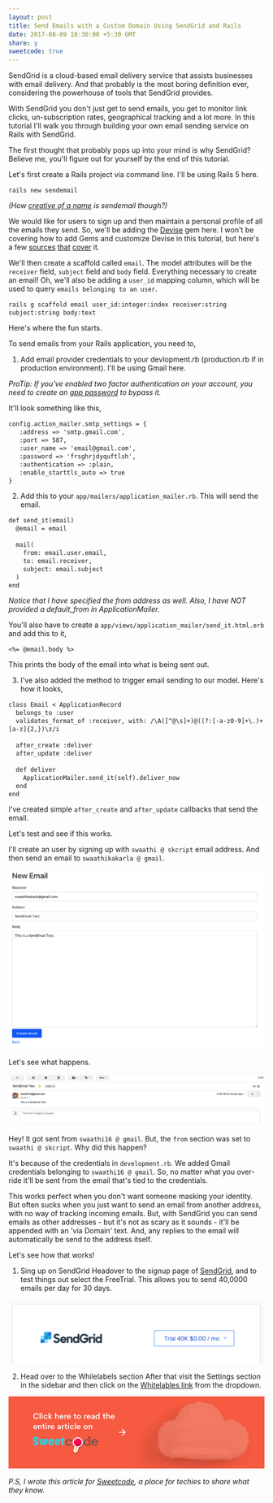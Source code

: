 ```yaml
---
layout: post
title: Send Emails with a Custom Domain Using SendGrid and Rails
date: 2017-08-09 18:30:00 +5:30 GMT
share: y
sweetcode: true
---
```


SendGrid is a cloud-based email delivery service that assists businesses with email delivery. And that probably is the most boring definition ever, considering the powerhouse of tools that SendGrid provides.

With SendGrid you don't just get to send emails, you get to monitor link clicks, un-subscription rates, geographical tracking and a lot more. In this tutorial I'll walk you through building your own email sending service on Rails with SendGrid.

<!--break-->

The first thought that probably pops up into your mind is why SendGrid? Believe me, you'll figure out for yourself by the end of this tutorial.

Let's first create a Rails project via command line. I'll be using Rails 5 here.

```
rails new sendemail
```

_(How [creative of a name](http://i.imgur.com/y3dhJFQ.jpg?1) is sendemail though?)_

We would like for users to sign up and then maintain a personal profile of all the emails they send. So, we'll be adding the [Devise](https://github.com/plataformatec/devise) gem here. I won't be covering how to add Gems and customize Devise in this tutorial, but here's a few [sources](https://github.com/plataformatec/devise/blob/master/README.md) [that](http://guides.railsgirls.com/devise) [cover](https://launchschool.com/blog/how-to-use-devise-in-rails-for-authentication) it.

We'll then create a scaffold called `email`. The model attributes will be the `receiver` field, `subject` field and `body` field. Everything necessary to create an email! Oh, we'll also be adding a `user_id` mapping column, which will be used to query `emails belonging to an user`.

```
rails g scaffold email user_id:integer:index receiver:string subject:string body:text
```

Here's where the fun starts.

To send emails from your Rails application, you need to,

1. Add email provider credentials to your devlopment.rb (production.rb if in production environment). I'll be using Gmail here.

_ProTip: If you've enabled two factor authentication on your account, you need to create an [app password](https://support.google.com/accounts/answer/185833) to bypass it._

It'll look something like this,

```
config.action_mailer.smtp_settings = {
   :address => 'smtp.gmail.com',
   :port => 587,
   :user_name => 'email@gmail.com',
   :password => 'frsghrjdyquftlsh',
   :authentication => :plain,
   :enable_starttls_auto => true
}
```

2. Add this to your `app/mailers/application_mailer.rb`. This will send the email.

```
def send_it(email)
  @email = email

  mail(
    from: email.user.email,
    to: email.receiver,
    subject: email.subject
  )
end
```

_Notice that I have specified the from address as well. Also, I have NOT provided a default_from in ApplicationMailer._

You'll also have to create a `app/views/application_mailer/send_it.html.erb` and add this to it,

```
<%= @email.body %>
```

This prints the body of the email into what is being sent out.

3. I've also added the method to trigger email sending to our model. Here's how it looks,

```
class Email < ApplicationRecord
  belongs_to :user
  validates_format_of :receiver, with: /\A([^@\s]+)@((?:[-a-z0-9]+\.)+[a-z]{2,})\z/i

  after_create :deliver
  after_update :deliver

  def deliver
    ApplicationMailer.send_it(self).deliver_now
  end
end
```

I've created simple `after_create` and `after_update` callbacks that send the email.

Let's test and see if this works.

I'll create an user by signing up with `swaathi @ skcript` email address. And then send an email to `swaathikakarla @ gmail`.

<img src="/public/posts/2017-08-09/1.png" />

Let's see what happens.

<img src="/public/posts/2017-08-09/2.png" />

Hey! It got sent from `swaathi16 @ gmail`. But, the `from` section was set to `swaathi @ skcript`. Why did this happen?

It's because of the credentials in `development.rb`. We added Gmail credentials belonging to `swaathi16 @ gmail`. So, no matter what you over-ride it'll be sent from the email that's tied to the credentials.

This works perfect when you don't want someone masking your identity. But often sucks when you just want to send an email from another address, with no way of tracking incoming emails. But, with SendGrid you can send emails as other addresses - but it's not as scary as it sounds - it'll be appended with an 'via Domain' text. And, any replies to the email will automatically be send to the address itself.

Let's see how that works!

1. Sing up on SendGrid
Headover to the signup page of [SendGrid](https://sendgrid.com/signup), and to test things out select the FreeTrial. This allows you to send 40,0000 emails per day for 30 days.

<img src="/public/posts/2017-08-09/3.png" />

2. Head over to the Whilelabels section
After that visit the Settings section in the sidebar and then click on the [Whitelables link](https://app.sendgrid.com/settings/whitelabel) from the dropdown.

<a href="https://sweetcode.io/emails-custom-domain-sendgrid-rails/" target="_blank" rel="noopener">
  <img src="public/sweetcode.png" class="img" alt="https://sweetcode.io/emails-custom-domain-sendgrid-rails/" />
</a>

_P.S, I wrote this article for [Sweetcode](https://sweetcode.io/), a place for techies to share what they know._
